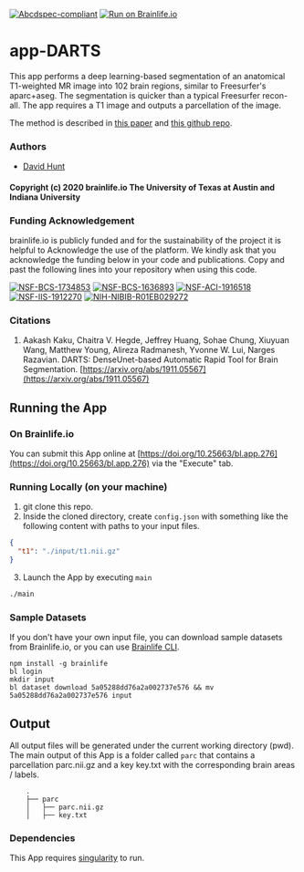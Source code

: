 [![Abcdspec-compliant](https://img.shields.io/badge/ABCD_Spec-v1.1-green.svg)](https://github.com/brain-life/abcd-spec)
[![Run on Brainlife.io](https://img.shields.io/badge/Brainlife-bl.app.276-blue.svg)](https://doi.org/10.25663/bl.app.276)

# app-DARTS

This app performs a deep learning-based segmentation of an anatomical T1-weighted MR image into 102 brain regions, similar to Freesurfer's aparc+aseg. The segmentation is quicker than a typical Freesurfer recon-all. The app requires a T1 image and outputs a parcellation of the image.

The method is described in [this paper](https://arxiv.org/abs/1911.05567) and [this github repo](https://github.com/NYUMedML/DARTS).

### Authors
- [David Hunt](davhunt@iu.edu)

#### Copyright (c) 2020 brainlife.io The University of Texas at Austin and Indiana University

### Funding Acknowledgement
brainlife.io is publicly funded and for the sustainability of the project it is helpful to Acknowledge the use of the platform. We kindly ask that you acknowledge the funding below in your code and publications. Copy and past the following lines into your repository when using this code.

[![NSF-BCS-1734853](https://img.shields.io/badge/NSF_BCS-1734853-blue.svg)](https://nsf.gov/awardsearch/showAward?AWD_ID=1734853)
[![NSF-BCS-1636893](https://img.shields.io/badge/NSF_BCS-1636893-blue.svg)](https://nsf.gov/awardsearch/showAward?AWD_ID=1636893)
[![NSF-ACI-1916518](https://img.shields.io/badge/NSF_ACI-1916518-blue.svg)](https://nsf.gov/awardsearch/showAward?AWD_ID=1916518)
[![NSF-IIS-1912270](https://img.shields.io/badge/NSF_IIS-1912270-blue.svg)](https://nsf.gov/awardsearch/showAward?AWD_ID=1912270)
[![NIH-NIBIB-R01EB029272](https://img.shields.io/badge/NIH_NIBIB-R01EB029272-green.svg)](https://grantome.com/grant/NIH/R01-EB029272-01)

### Citations

1. Aakash Kaku, Chaitra V. Hegde, Jeffrey Huang, Sohae Chung, Xiuyuan Wang, Matthew Young, Alireza Radmanesh, Yvonne W. Lui, Narges Razavian. DARTS: DenseUnet-based Automatic Rapid Tool for Brain Segmentation. [https://arxiv.org/abs/1911.05567](https://arxiv.org/abs/1911.05567)

## Running the App 

### On Brainlife.io

You can submit this App online at [https://doi.org/10.25663/bl.app.276](https://doi.org/10.25663/bl.app.276) via the "Execute" tab.

### Running Locally (on your machine)

1. git clone this repo.
2. Inside the cloned directory, create `config.json` with something like the following content with paths to your input files.

```json
{
  "t1": "./input/t1.nii.gz"
}
```

3. Launch the App by executing `main`

```bash
./main
```

### Sample Datasets

If you don't have your own input file, you can download sample datasets from Brainlife.io, or you can use [Brainlife CLI](https://github.com/brain-life/cli).

```
npm install -g brainlife
bl login
mkdir input
bl dataset download 5a05288dd76a2a002737e576 && mv 5a05288dd76a2a002737e576 input
```

## Output

All output files will be generated under the current working directory (pwd). The main output of this App is a folder called `parc` that contains a parcellation parc.nii.gz and a key key.txt with the corresponding brain areas / labels.
```
    .
    ├── parc
    │   ├── parc.nii.gz
    │   ├── key.txt
```

### Dependencies

This App requires [singularity](https://www.sylabs.io/singularity/) to run.
